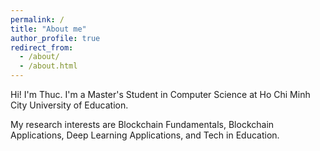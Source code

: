```yaml
---
permalink: /
title: "About me"
author_profile: true
redirect_from: 
  - /about/
  - /about.html
---
```


Hi! I'm Thuc. I'm a Master's Student in Computer Science at Ho Chi Minh City University of Education.

My research interests are Blockchain Fundamentals, Blockchain Applications, Deep Learning Applications, and Tech in Education.
